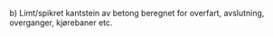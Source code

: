 b) Limt/spikret kantstein av betong beregnet for overfart, avslutning, overganger, kjørebaner etc.

